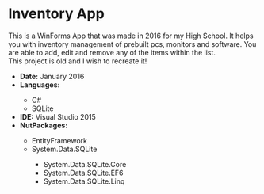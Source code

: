 # Inventory App
This is a WinForms App that was made in 2016 for my High School. It helps you with inventory management of prebuilt pcs, monitors and software. You are able to add, edit and remove any of the items within the list. <br/>
This project is old and I wish to recreate it!

<ul>
  <li><b>Date:</b> January 2016</li>
  <li><b>Languages:</b></li>
  <ul>
    <li>C#</li>
    <li>SQLite</li>
  </ul>
<li><b>IDE:</b> Visual Studio 2015</li>
<li><b>NutPackages:</b></li>
  <ul>
    <li>EntityFramework</li>
    <li>System.Data.SQLite</li>
    <ul>
      <li>System.Data.SQLite.Core</li>
       <li>System.Data.SQLite.EF6</li>
       <li>System.Data.SQLite.Linq</li>
    </ul>
</ul>
